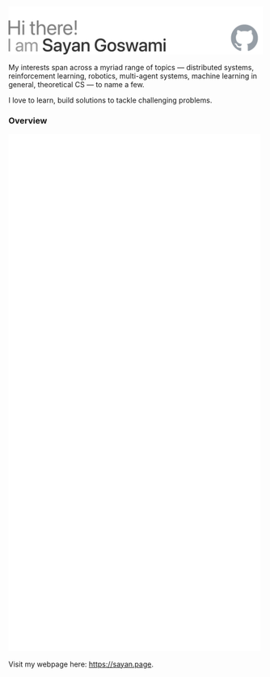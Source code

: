 ![](intro.svg)

My interests span across a myriad range of topics — distributed systems, reinforcement learning, robotics, multi-agent systems, machine learning in general, theoretical CS — to name a few.

I love to learn, build solutions to tackle challenging problems.

### Overview

[![Sayan's GitHub stats](github-metrics.svg )](https://sayan.page)

Visit my webpage here: https://sayan.page.
